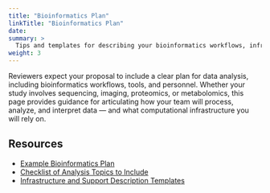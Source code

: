 ```yaml
---
title: "Bioinformatics Plan"
linkTitle: "Bioinformatics Plan"
date: 
summary: >
  Tips and templates for describing your bioinformatics workflows, infrastructure, and personnel in NIH proposals.
weight: 3
---
```


Reviewers expect your proposal to include a clear plan for data analysis, including bioinformatics workflows, tools, and personnel. Whether your study involves sequencing, imaging, proteomics, or metabolomics, this page provides guidance for articulating how your team will process, analyze, and interpret data — and what computational infrastructure you will rely on.

## Resources

- [Example Bioinformatics Plan](#)
- [Checklist of Analysis Topics to Include](#)
- [Infrastructure and Support Description Templates](#)
